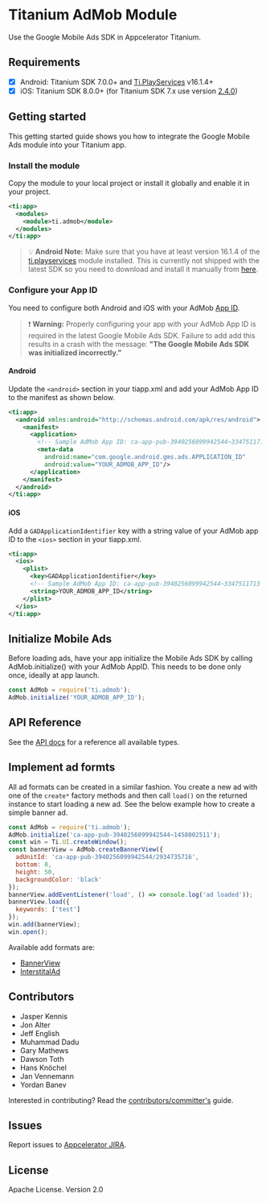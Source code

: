 # Titanium AdMob Module

Use the Google Mobile Ads SDK in Appcelerator Titanium.

## Requirements

- [x] Android: Titanium SDK 7.0.0+ and [Ti.PlayServices](https://github.com/appcelerator-modules/ti.playservices) v16.1.4+
- [x] iOS: Titanium SDK 8.0.0+ (for Titanium SDK 7.x use version [2.4.0](https://github.com/appcelerator-modules/ti.admob/releases/tag/ios-2.4.0))

## Getting started

This getting started guide shows you how to integrate the Google Mobile Ads module into your Titanium app.

### Install the module

Copy the module to your local project or install it globally and enable it in your project.

```xml
<ti:app>
  <modules>
    <module>ti.admob</module>
  </modules>
</ti:app>
```

> 💡 **Android Note:**  Make sure that you have at least version 16.1.4 of the [ti.playservices](https://github.com/appcelerator-modules/ti.playservices) module installed. This is currently not shipped with the latest SDK so you need to download and install it manually from [here](https://github.com/appcelerator-modules/ti.playservices/releases).

### Configure your App ID

You need to configure both Android and iOS with your AdMob [App ID](https://support.google.com/admob/answer/7356431).

> ❗️ **Warning:** Properly configuring your app with your AdMob App ID is required in the latest Google Mobile Ads SDK. Failure to add add this results in a crash with the message: **"The Google Mobile Ads SDK was initialized incorrectly."**

#### Android

Update the `<android>` section in your tiapp.xml and add your AdMob App ID to the manifest as shown below.

```xml
<ti:app>
  <android xmlns:android="http://schemas.android.com/apk/res/android">
    <manifest>
      <application>
        <!-- Sample AdMob App ID: ca-app-pub-3940256099942544~3347511713 -->
        <meta-data
          android:name="com.google.android.gms.ads.APPLICATION_ID"
          android:value="YOUR_ADMOB_APP_ID"/>
      </application>
    </manifest>
  </android>
</ti:app>
```

#### iOS

Add a `GADApplicationIdentifier` key with a string value of your AdMob app ID to the `<ios>` section in your tiapp.xml.

```xml
<ti:app>
  <ios>
    <plist>
      <key>GADApplicationIdentifier</key>
      <!-- Sample AdMob App ID: ca-app-pub-3940256099942544~3347511713 -->
      <string>YOUR_ADMOB_APP_ID</string>
    </plist>
  </ios>
</ti:app>
```

## Initialize Mobile Ads

Before loading ads, have your app initialize the Mobile Ads SDK by calling AdMob.initialize() with your AdMob AppID. This needs to be done only once, ideally at app launch.

```js
const AdMob = require('ti.admob');
AdMob.initialize('YOUR_ADMOB_APP_ID');
```

## API Reference

See the [API docs](./docs/README.md) for a reference all available types.

## Implement ad formts

All ad formats can be created in a similar fashion. You create a new ad with one of the `create*` factory methods and then call `load()` on the returned instance to start loading a new ad. See the below example how to create a simple banner ad.

```js
const AdMob = require('ti.admob');
AdMob.initialize('ca-app-pub-3940256099942544~1458002511');
const win = Ti.UI.createWindow();
const bannerView = AdMob.createBannerView({
  adUnitId: 'ca-app-pub-3940256099942544/2934735716',
  bottom: 0,
  height: 50,
  backgroundColor: 'black'
});
bannerView.addEventListener('load', () => console.log('ad loaded'));
bannerView.load({
  keywords: ['test']
});
win.add(bannerView);
win.open();
```

Available add formats are:

- [BannerView](./docs/banner-view.md)
- [InterstitalAd](./docs/interstitial-ad.md)

## Contributors

- Jasper Kennis
- Jon Alter
- Jeff English
- Muhammad Dadu
- Gary Mathews
- Dawson Toth
- Hans Knöchel
- Jan Vennemann
- Yordan Banev

Interested in contributing? Read the [contributors/committer's](https://wiki.appcelerator.org/display/community/Home) guide.

## Issues

Report issues to [Appcelerator JIRA](https://jira.appcelerator.org).

## License

Apache License. Version 2.0
